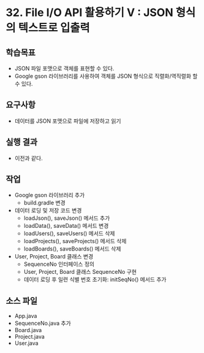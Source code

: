 # 32. File I/O API 활용하기 V : JSON 형식의 텍스트로 입출력

## 학습목표

- JSON 파일 포맷으로 객체를 표현할 수 있다.
- Google gson 라이브러리를 사용하여 객체를 JSON 형식으로 직렬화/역직렬화 할 수 있다.

## 요구사항

- 데이터를 JSON 포맷으로 파일에 저장하고 읽기

## 실행 결과

- 이전과 같다.

## 작업

- Google gson 라이브러리 추가
  - build.gradle 변경
- 데이터 로딩 및 저장 코드 변경
  - loadJson(), saveJson() 메서드 추가
  - loadData(), saveData() 메서드 변경
  - loadUsers(), saveUsers() 메서드 삭제
  - loadProjects(), saveProjects() 메서드 삭제
  - loadBoards(), saveBoards() 메서드 삭제
- User, Project, Board 클래스 변경
  - SequenceNo 인터페이스 정의
  - User, Project, Board 클래스 SequenceNo 구현
  - 데이터 로딩 후 일련 식별 번호 초기화: initSeqNo() 메서드 추가
 
## 소스 파일

- App.java
- SequenceNo.java 추가
- Board.java
- Project.java
- User.java